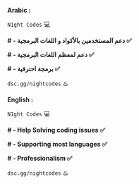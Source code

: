 **Arabic :**

`N1ght Codes` 💻

**# - دعم المستخدمين بالأكواد و اللغات البرمجية ✅**

**# - دعم لمعظم اللغات البرمجية ✅**

**# - برمجة احترفية ✅**

`dsc.gg/nightcodes` ♨️

**English :**

`N1ght Codes` 💻

**# - Help Solving coding issues ✅**

**# - Supporting most languages ✅**

**# - Professionalism ✅**

`dsc.gg/nightcodes` ♨️
